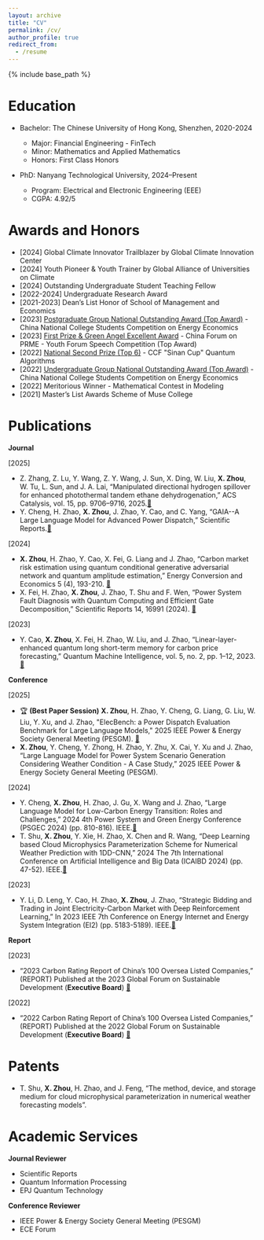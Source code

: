```yaml
---
layout: archive
title: "CV"
permalink: /cv/
author_profile: true
redirect_from:
  - /resume
---
```


{% include base_path %}

Education
======
* Bachelor: The Chinese University of Hong Kong, Shenzhen, 2020-2024
  * Major: Financial Engineering - FinTech
  * Minor: Mathematics and Applied Mathematics
  * Honors: First Class Honors

* PhD: Nanyang Technological University, 2024–Present
  * Program: Electrical and Electronic Engineering (EEE)
  * CGPA: 4.92/5

Awards and Honors
======
* [2024] Global Climate Innovator Trailblazer by Global Climate Innovation Center
* [2024] Youth Pioneer & Youth Trainer by Global Alliance of Universities on Climate
* [2024] Outstanding Undergraduate Student Teaching Fellow
* [2022-2024] Undergraduate Research Award
* [2021-2023] Dean’s List Honor of School of Management and Economics
* [2023] [Postgraduate Group National Outstanding Award (Top Award)](https://sme.cuhk.edu.cn/article/2311) - China National College Students Competition on Energy Economics
* [2023] [First Prize & Green Angel Excellent Award](https://sme.cuhk.edu.cn/article/2304) - China Forum on PRME - Youth Forum Speech Competition (Top Award)
* [2022] [National Second Prize (Top 6)](https://contest.originqc.com.cn/news/6) - CCF "Sinan Cup" Quantum Algorithms
* [2022] [Undergraduate Group National Outstanding Award (Top Award)](https://mp.weixin.qq.com/s?__biz=MzA4NzYzNzQyMA==&mid=2652501555&idx=2&sn=854066da629bde66af007b74b975398c&chksm=8bdb3af0bcacb3e6ab8b8ca46454df73b45175c4c47122a5b38a510a5ea6a61a995f719ec0cc&scene=27) - China National College Students Competition on Energy Economics
* [2022] Meritorious Winner - Mathematical Contest in Modeling
* [2021] Master’s List Awards Scheme of Muse College


Publications
======
**Journal**

[2025]
*  Z. Zhang, Z. Lu, Y. Wang, Z. Y. Wang, J. Sun, X. Ding, W. Liu, **X. Zhou**, W. Tu, L. Sun, and J. A. Lai, “Manipulated directional hydrogen spillover for enhanced photothermal tandem ethane dehydrogenation,” ACS Catalysis, vol. 15, pp. 9706–9716, 2025.[📄](https://pubs.acs.org/doi/full/10.1021/acscatal.5c01667?casa_token=eEXz7dL8ekkAAAAA%3AkTFF1GhwfZd6Z_KHRUamQFdEO-QbjoUDAMeBmsVfHRfqRMKuc9PEoorx8SQOdz2OliWzvLf4rDw49gNUEQ)
*  Y. Cheng, H. Zhao, **X. Zhou**,  J. Zhao, Y. Cao, and C. Yang, “GAIA--A Large Language Model for Advanced Power Dispatch,”  Scientific Reports.[📄](https://arxiv.org/abs/2408.03847)

[2024]
*  **X. Zhou**, H. Zhao, Y. Cao, X. Fei, G. Liang and J. Zhao, “Carbon market risk estimation using quantum conditional generative adversarial network and quantum amplitude estimation,” Energy Conversion and Economics 5 (4), 193-210. [📄](https://ietresearch.onlinelibrary.wiley.com/doi/full/10.1049/enc2.12122)
*  X. Fei, H. Zhao, **X. Zhou**, J. Zhao, T. Shu and F. Wen, “Power System Fault Diagnosis with Quantum Computing and Efficient Gate Decomposition,” Scientific Reports 14, 16991 (2024). [📄](https://www.nature.com/articles/s41598-024-67922-w)

[2023]
*  Y. Cao, **X. Zhou**, X. Fei, H. Zhao, W. Liu, and J. Zhao, “Linear-layer-enhanced quantum long short-term memory for carbon price forecasting,” Quantum Machine Intelligence, vol. 5, no. 2, pp. 1–12, 2023. [📄](https://link.springer.com/article/10.1007/s42484-023-00115-2)

 **Conference**

[2025] 
*  🏆 **(Best Paper Session)** **X. Zhou**, H. Zhao, Y. Cheng, G. Liang, G. Liu, W. Liu, Y. Xu, and J. Zhao, "ElecBench: a Power Dispatch Evaluation Benchmark for Large Language Models," 2025 IEEE Power & Energy Society General Meeting (PESGM). [📄](https://arxiv.org/abs/2407.05365)
*  **X. Zhou**, Y. Cheng, Y. Zhong, H. Zhao, Y. Zhu, X. Cai, Y. Xu and J. Zhao, “Large Language Model for Power System Scenario Generation Considering Weather Condition - A Case Study,” 2025 IEEE Power & Energy Society General Meeting (PESGM).

[2024]  
*  Y. Cheng, **X. Zhou**, H. Zhao, J. Gu, X. Wang and J. Zhao, “Large Language Model for Low-Carbon Energy Transition: Roles and Challenges,” 2024 4th Power System and Green Energy Conference (PSGEC 2024) (pp. 810-816). IEEE.[📄](https://ieeexplore.ieee.org/abstract/document/10721191)
*  T. Shu, **X. Zhou**, Y. Xie, H. Zhao, X. Chen and R. Wang, “Deep Learning based Cloud Microphysics Parameterization Scheme for Numerical Weather Prediction with 1DD-CNN,” 2024 The 7th International Conference on Artificial Intelligence and Big Data (ICAIBD 2024) (pp. 47-52). IEEE.[📄](https://ieeexplore.ieee.org/abstract/document/10604645)


[2023]
*  Y. Li, D. Leng, Y. Cao, H. Zhao, **X. Zhou**, J. Zhao, “Strategic Bidding and Trading in Joint Electricity-Carbon Market with Deep Reinforcement Learning,” In 2023 IEEE 7th Conference on Energy Internet and Energy System Integration (EI2) (pp. 5183-5189). IEEE.[📄](https://ieeexplore.ieee.org/abstract/document/10512704)

 **Report**
 
[2023]
* “2023 Carbon Rating Report of China’s 100 Oversea Listed Companies,” (REPORT) Published at the 2023 Global Forum on Sustainable Development (**Executive Board**) [📄](http://side-lab.com.cn:3100/)
  
[2022]
* “2022 Carbon Rating Report of China’s 100 Oversea Listed Companies,” (REPORT) Published at the 2022 Global Forum on Sustainable Development (**Executive Board**) [📄](https://airs.cuhk.edu.cn/files/2022-06/2022%20Carbon%20Rating%20Report%20of%20China%27s%20100%20Overseas%20Listed%20Companies_0.pdf)

Patents
======
* T. Shu, **X. Zhou**, H. Zhao, and J. Feng, “The method, device, and storage medium for cloud microphysical parameterization in numerical weather forecasting models”.


Academic Services
======
 **Journal Reviewer**
 * Scientific Reports
 * Quantum Information Processing
 * EPJ Quantum Technology

 **Conference Reviewer**
 * IEEE Power & Energy Society General Meeting (PESGM)
 * ECE Forum
